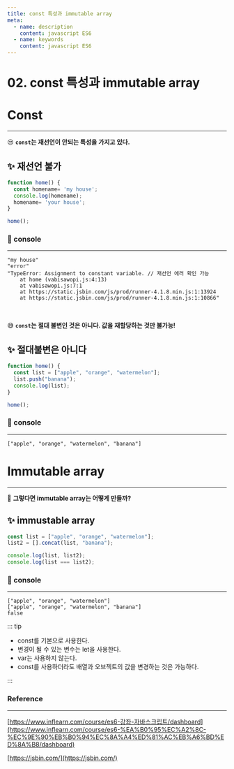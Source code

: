 ```yaml
---
title: const 특성과 immutable array
meta:
  - name: description
    content: javascript ES6 
  - name: keywords
    content: javascript ES6 
---
```


# 02. const 특성과 immutable array

# Const

--- 

😒 **`const`는 재선언이 안되는 특성을 가지고 있다.**

## ✨ 재선언 불가

```jsx
function home() {
  const homename= 'my house';
  console.log(homename);
  homename= 'your house';
}

home();
```

### 🔎 console

---

```basic
"my house"
"error"
"TypeError: Assignment to constant variable. // 재선언 에러 확인 가능
    at home (vabisawopi.js:4:13)
    at vabisawopi.js:7:1
    at https://static.jsbin.com/js/prod/runner-4.1.8.min.js:1:13924
    at https://static.jsbin.com/js/prod/runner-4.1.8.min.js:1:10866"
```

<br/>

😅 **`const`는 절대 불변인 것은 아니다. 값을 재할당하는 것만 불가능!**

## ✨ 절대불변은 아니다

```jsx
function home() {
  const list = ["apple", "orange", "watermelon"];
  list.push("banana");
  console.log(list);
}

home();
```

### 🔎 console

---

```basic
["apple", "orange", "watermelon", "banana"]
```

# Immutable array

---

🤔 **그렇다면 immutable array는 어떻게 만들까?**

## ✨ immustable array

```jsx
const list = ["apple", "orange", "watermelon"];
list2 = [].concat(list, "banana");

console.log(list, list2);
console.log(list === list2);
```

### 🔎 console

---

```basic
["apple", "orange", "watermelon"]
["apple", "orange", "watermelon", "banana"]
false
```

::: tip

- const를 기본으로 사용한다.
- 변경이 될 수 있는 변수는 let을 사용한다.
- var는 사용하지 않는다.
- const를 사용하더라도 배열과 오브젝트의 값을 변경하는 것은 가능하다.

:::

### Reference

---

[https://www.inflearn.com/course/es6-강좌-자바스크립트/dashboard](https://www.inflearn.com/course/es6-%EA%B0%95%EC%A2%8C-%EC%9E%90%EB%B0%94%EC%8A%A4%ED%81%AC%EB%A6%BD%ED%8A%B8/dashboard)

[https://jsbin.com/](https://jsbin.com/)